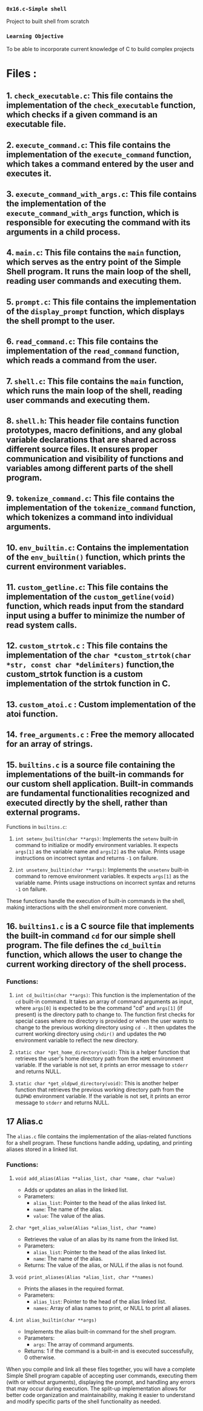 ### `0x16.c-Simple shell`
Project to built shell from scratch

### `Learning Objective`
To be able to incorporate current knowledge of C to build complex projects


# Files : #

## 1. `check_executable.c`: This file contains the implementation of the `check_executable` function, which checks if a given command is an executable file.

## 2. `execute_command.c`: This file contains the implementation of the `execute_command` function, which takes a command entered by the user and executes it.

## 3. `execute_command_with_args.c`: This file contains the implementation of the `execute_command_with_args` function, which is responsible for executing the command with its arguments in a child process.

## 4. `main.c`: This file contains the `main` function, which serves as the entry point of the Simple Shell program. It runs the main loop of the shell, reading user commands and executing them.

## 5. `prompt.c`: This file contains the implementation of the `display_prompt` function, which displays the shell prompt to the user.

## 6. `read_command.c`: This file contains the implementation of the `read_command` function, which reads a command from the user.

## 7. `shell.c`: This file contains the `main` function, which runs the main loop of the shell, reading user commands and executing them.

## 8. `shell.h`: This header file contains function prototypes, macro definitions, and any global variable declarations that are shared across different source files. It ensures proper communication and visibility of functions and variables among different parts of the shell program.

## 9. `tokenize_command.c`: This file contains the implementation of the `tokenize_command` function, which tokenizes a command into individual arguments.

## 10. `env_builtin.c`: Contains the implementation of the `env_builtin()` function, which prints the current environment variables.

## 11. `custom_getline.c`: This file contains the implementation of the `custom_getline(void)` function, which reads input from the standard input using a buffer to minimize the number of read system calls.

## 12. `custom_strtok.c` : This file contains the implementation of the `char *custom_strtok(char *str, const char *delimiters)` function,the custom_strtok function is a custom implementation of the strtok function in C.

## 13. `custom_atoi.c` : Custom implementation of the atoi function.

## 14. `free_arguments.c` : Free the memory allocated for an array of strings.

## 15. `builtins.c` is a source file containing the implementations of the built-in commands for our custom shell application. Built-in commands are fundamental functionalities recognized and executed directly by the shell, rather than external programs.

Functions in `builtins.c`:

1. `int setenv_builtin(char **args)`: Implements the `setenv` built-in command to initialize or modify environment variables. It expects `args[1]` as the variable name and `args[2]` as the value. Prints usage instructions on incorrect syntax and returns `-1` on failure.

2. `int unsetenv_builtin(char **args)`: Implements the `unsetenv` built-in command to remove environment variables. It expects `args[1]` as the variable name. Prints usage instructions on incorrect syntax and returns `-1` on failure.

These functions handle the execution of built-in commands in the shell, making interactions with the shell environment more convenient.

## 16. `builtins1.c` is a C source file that implements the built-in command `cd` for our simple shell program. The file defines the `cd_builtin` function, which allows the user to change the current working directory of the shell process.

### Functions:

1. `int cd_builtin(char **args)`: This function is the implementation of the `cd` built-in command. It takes an array of command arguments as input, where `args[0]` is expected to be the command "cd" and `args[1]` (if present) is the directory path to change to. The function first checks for special cases where no directory is provided or when the user wants to change to the previous working directory using `cd -`. It then updates the current working directory using `chdir()` and updates the `PWD` environment variable to reflect the new directory.

2. `static char *get_home_directory(void)`: This is a helper function that retrieves the user's home directory path from the `HOME` environment variable. If the variable is not set, it prints an error message to `stderr` and returns NULL.

3. `static char *get_oldpwd_directory(void)`: This is another helper function that retrieves the previous working directory path from the `OLDPWD` environment variable. If the variable is not set, it prints an error message to `stderr` and returns NULL.

## 17 Alias.c

The `alias.c` file contains the implementation of the alias-related functions for a shell program. These functions handle adding, updating, and printing aliases stored in a linked list.

### Functions:

1. `void add_alias(Alias **alias_list, char *name, char *value)`
   - Adds or updates an alias in the linked list.
   - Parameters:
     - `alias_list`: Pointer to the head of the alias linked list.
     - `name`: The name of the alias.
     - `value`: The value of the alias.

2. `char *get_alias_value(Alias *alias_list, char *name)`
   - Retrieves the value of an alias by its name from the linked list.
   - Parameters:
     - `alias_list`: Pointer to the head of the alias linked list.
     - `name`: The name of the alias.
   - Returns: The value of the alias, or NULL if the alias is not found.

3. `void print_aliases(Alias *alias_list, char **names)`
   - Prints the aliases in the required format.
   - Parameters:
     - `alias_list`: Pointer to the head of the alias linked list.
     - `names`: Array of alias names to print, or NULL to print all aliases.

4. `int alias_builtin(char **args)`
   - Implements the alias built-in command for the shell program.
   - Parameters:
     - `args`: The array of command arguments.
   - Returns: 1 if the command is a built-in and is executed successfully, 0 otherwise.

When you compile and link all these files together, you will have a complete Simple Shell program capable of accepting user commands, executing them (with or without arguments), displaying the prompt, and handling any errors that may occur during execution. The split-up implementation allows for better code organization and maintainability, making it easier to understand and modify specific parts of the shell functionality as needed.
